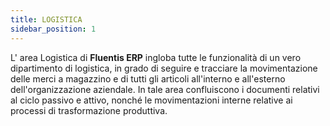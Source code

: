 ```yaml
---
title: LOGISTICA
sidebar_position: 1
---
```


L' area Logistica di **Fluentis ERP** ingloba tutte le funzionalità di un vero dipartimento di logistica, in grado di seguire e tracciare la movimentazione delle merci a magazzino e di tutti gli articoli all'interno e all'esterno dell'organizzazione aziendale.
In tale area confluiscono i documenti relativi al ciclo passivo e attivo, nonché le movimentazioni interne relative ai processi di trasformazione produttiva.